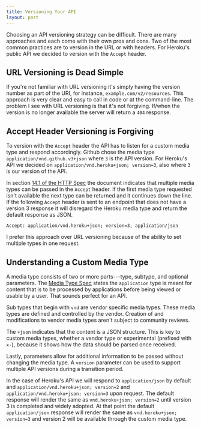 ```yaml
---
title: Versioning Your API
layout: post
---
```


Choosing an API versioning strategy can be difficult. There are many approaches and
each come with their own pros and cons. Two of the most common practices are to version
in the URL or with headers.  For Heroku's public API we decided to version with the
`Accept` header.

<!-- more -->

## URL Versioning is Dead Simple

If you're not familiar with URL versioning it's simply having the version number as
part of the URI, for instance, `example.com/v2/resources`. This approach is very clear
and easy to call in code or at the command-line. The problem I see with URL versioning
is that it's not forgiving. If/when the version is no longer available the server will
return a `404` response.

## Accept Header Versioning is Forgiving

To version with the `Accept` header the API has to listen for a custom media type and
respond accordingly. Github chose the media type `application/vnd.github.v3+json`
where `3` is the API version. For Heroku's API we decided on
`application/vnd.heroku+json; version=3`, also where `3` is our version of the API.

In section [14.1 of the HTTP Spec][1] the document indicates that multiple media types
can be passed in the `Accept` header. If the first media type requested isn't available
the next type can be returned and it continues down the line. If the following `Accept`
header is sent to an endpoint that does not have a version 3 response it will disregard
the Heroku media type and return the default response as JSON.

```
Accept: application/vnd.heroku+json; version=3, application/json
```

I prefer this approach over URL versioning because of the ability to set multiple
types in one request.

## Understanding a Custom Media Type

A media type consists of two or more parts---type, subtype, and optional parameters.
The [Media Type Spec][2] states the `application` type is meant for content that is
to  be processed by applications before being viewed or usable by a user. That
sounds perfect for an API.

Sub types that begin with `vnd` are vendor specific media types. These media types
are defined and controlled by the vendor. Creation of and modifications to vendor
media types aren't subject to community reviews.

The `+json` indicates that the content is a JSON structure. This is key to custom
media types, whether a vendor type or experimental (prefixed with `x-`), because
it shows how the data should be parsed once received.

Lastly, parameters allow for additional information to be passed without changing the
media type. A `version` parameter can be used to support multiple API versions during
a transition period.

In the case of Heroku's API we will respond to `application/json` by default and
`application/vnd.heroku+json; version=2` and `application/vnd.heroku+json; version=3`
upon request. The default response will render the same as `vnd.heroku+json; version=2`
until version 3 is completed and widely adopted. At that point the default
`application/json` response will render the same as `vnd.heroku+json; version=3` and
version 2 will be available through the custom media type.

[1]: http://www.w3.org/Protocols/rfc2616/rfc2616-sec14.html#sec14.1
[2]: http://tools.ietf.org/html/rfc4288#page-9
